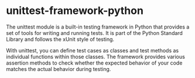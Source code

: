 # unittest-framework-python

The unittest module is a built-in testing framework in Python that provides a set of tools for writing and running tests. It is part of the Python Standard Library and follows the xUnit style of testing.

With unittest, you can define test cases as classes and test methods as individual functions within those classes. The framework provides various assertion methods to check whether the expected behavior of your code matches the actual behavior during testing.
